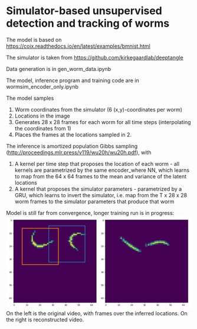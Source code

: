 # Simulator-based unsupervised detection and tracking of worms

The model is based on https://coix.readthedocs.io/en/latest/examples/bmnist.html

The simulator is taken from https://github.com/kirkegaardlab/deeptangle

Data generation is in gen_worm_data.ipynb

The model, inference program and training code are in wormsim_encoder_only.ipynb


The model samples 
1. Worm coordinates from the simulator (6 (x,y)-coordinates per worm)
2. Locations in the image
3. Generates 28 x 28 frames for each worm for all time steps (interpolating the coordinates from 1)
4. Places the frames at the locations sampled in 2.

The inference is amortized population Gibbs sampling (http://proceedings.mlr.press/v119/wu20h/wu20h.pdf), with
1. A kernel per time step that proposes the location of each worm - all kernels are parametrized by the same encoder_where NN, which learns to map from the 64 x 64 frames to the mean and variance of the latent locations
2. A kernel that proposes the simulator parameters - parametrized by a GRU, which learns to invert the simulator, i.e. map from the T x 28 x 28 worm frames to the simulator parameters that produce that worm

Model is still far from convergence, longer training run is in progress:
![](https://github.com/deoxyribose/wormsim/blob/main/worms.gif)
On the left is the original video, with frames over the inferred locations.
On the right is reconstructed video.
